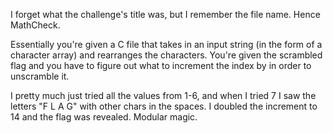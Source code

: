 I forget what the challenge's title was, but I remember the file name. Hence MathCheck.

Essentially you're given a C file that takes in an input string (in the form of a character array) and rearranges the characters. You're given the scrambled flag and you have to figure out what to increment the index by in order to unscramble it.

I pretty much just tried all the values from 1-6, and when I tried 7 I saw the letters "F L A G" with other chars in the spaces. I doubled the increment to 14 and the flag was revealed. Modular magic.

